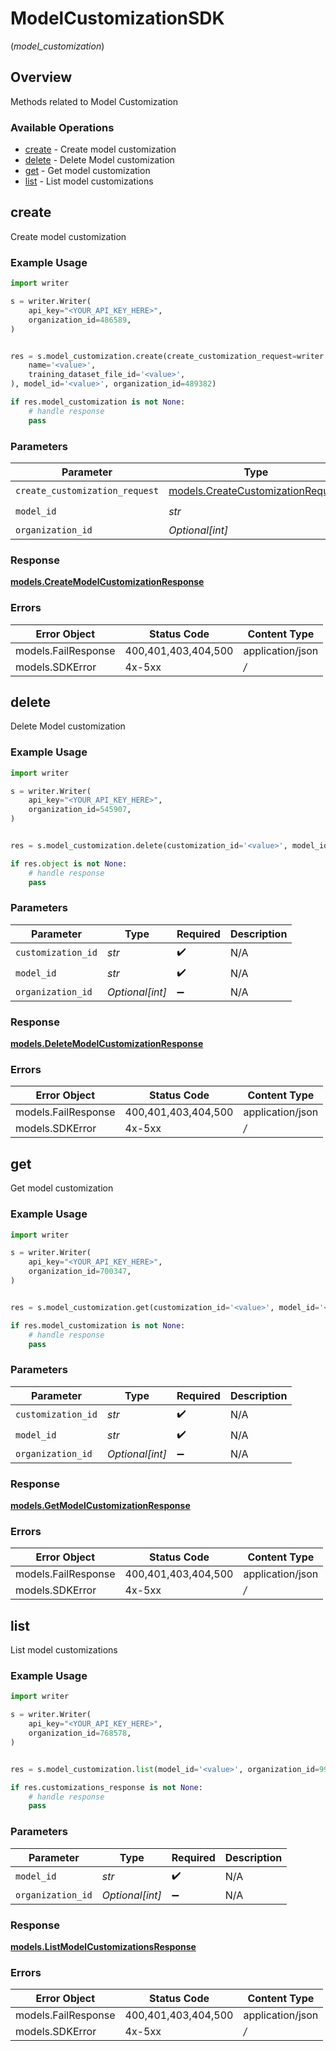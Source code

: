 # ModelCustomizationSDK
(*model_customization*)

## Overview

Methods related to Model Customization

### Available Operations

* [create](#create) - Create model customization
* [delete](#delete) - Delete Model customization
* [get](#get) - Get model customization
* [list](#list) - List model customizations

## create

Create model customization

### Example Usage

```python
import writer

s = writer.Writer(
    api_key="<YOUR_API_KEY_HERE>",
    organization_id=486589,
)


res = s.model_customization.create(create_customization_request=writer.CreateCustomizationRequest(
    name='<value>',
    training_dataset_file_id='<value>',
), model_id='<value>', organization_id=489382)

if res.model_customization is not None:
    # handle response
    pass
```

### Parameters

| Parameter                                                                       | Type                                                                            | Required                                                                        | Description                                                                     |
| ------------------------------------------------------------------------------- | ------------------------------------------------------------------------------- | ------------------------------------------------------------------------------- | ------------------------------------------------------------------------------- |
| `create_customization_request`                                                  | [models.CreateCustomizationRequest](../../models/createcustomizationrequest.md) | :heavy_check_mark:                                                              | N/A                                                                             |
| `model_id`                                                                      | *str*                                                                           | :heavy_check_mark:                                                              | N/A                                                                             |
| `organization_id`                                                               | *Optional[int]*                                                                 | :heavy_minus_sign:                                                              | N/A                                                                             |


### Response

**[models.CreateModelCustomizationResponse](../../models/createmodelcustomizationresponse.md)**
### Errors

| Error Object        | Status Code         | Content Type        |
| ------------------- | ------------------- | ------------------- |
| models.FailResponse | 400,401,403,404,500 | application/json    |
| models.SDKError     | 4x-5xx              | */*                 |

## delete

Delete Model customization

### Example Usage

```python
import writer

s = writer.Writer(
    api_key="<YOUR_API_KEY_HERE>",
    organization_id=545907,
)


res = s.model_customization.delete(customization_id='<value>', model_id='<value>', organization_id=841399)

if res.object is not None:
    # handle response
    pass
```

### Parameters

| Parameter          | Type               | Required           | Description        |
| ------------------ | ------------------ | ------------------ | ------------------ |
| `customization_id` | *str*              | :heavy_check_mark: | N/A                |
| `model_id`         | *str*              | :heavy_check_mark: | N/A                |
| `organization_id`  | *Optional[int]*    | :heavy_minus_sign: | N/A                |


### Response

**[models.DeleteModelCustomizationResponse](../../models/deletemodelcustomizationresponse.md)**
### Errors

| Error Object        | Status Code         | Content Type        |
| ------------------- | ------------------- | ------------------- |
| models.FailResponse | 400,401,403,404,500 | application/json    |
| models.SDKError     | 4x-5xx              | */*                 |

## get

Get model customization

### Example Usage

```python
import writer

s = writer.Writer(
    api_key="<YOUR_API_KEY_HERE>",
    organization_id=700347,
)


res = s.model_customization.get(customization_id='<value>', model_id='<value>', organization_id=90065)

if res.model_customization is not None:
    # handle response
    pass
```

### Parameters

| Parameter          | Type               | Required           | Description        |
| ------------------ | ------------------ | ------------------ | ------------------ |
| `customization_id` | *str*              | :heavy_check_mark: | N/A                |
| `model_id`         | *str*              | :heavy_check_mark: | N/A                |
| `organization_id`  | *Optional[int]*    | :heavy_minus_sign: | N/A                |


### Response

**[models.GetModelCustomizationResponse](../../models/getmodelcustomizationresponse.md)**
### Errors

| Error Object        | Status Code         | Content Type        |
| ------------------- | ------------------- | ------------------- |
| models.FailResponse | 400,401,403,404,500 | application/json    |
| models.SDKError     | 4x-5xx              | */*                 |

## list

List model customizations

### Example Usage

```python
import writer

s = writer.Writer(
    api_key="<YOUR_API_KEY_HERE>",
    organization_id=768578,
)


res = s.model_customization.list(model_id='<value>', organization_id=99895)

if res.customizations_response is not None:
    # handle response
    pass
```

### Parameters

| Parameter          | Type               | Required           | Description        |
| ------------------ | ------------------ | ------------------ | ------------------ |
| `model_id`         | *str*              | :heavy_check_mark: | N/A                |
| `organization_id`  | *Optional[int]*    | :heavy_minus_sign: | N/A                |


### Response

**[models.ListModelCustomizationsResponse](../../models/listmodelcustomizationsresponse.md)**
### Errors

| Error Object        | Status Code         | Content Type        |
| ------------------- | ------------------- | ------------------- |
| models.FailResponse | 400,401,403,404,500 | application/json    |
| models.SDKError     | 4x-5xx              | */*                 |
